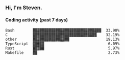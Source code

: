 ### Hi, I'm Steven.

#### Coding activity (past 7 days)
```
Bash        ▓▓▓▓▓▓▓▓▓▓▓▓▓▓▓▓▓▓▓▓▓▓▓▓▓▓▓▓▓▓  33.90%
C           ▓▓▓▓▓▓▓▓▓▓▓▓▓▓▓▓▓▓▓▓▓▓▓▓▓▓▓▓    32.19%
other       ▓▓▓▓▓▓▓▓▓▓▓▓▓▓▓▓                19.13%
TypeScript  ▓▓▓▓▓                            6.09%
Rust        ▓▓▓▓▓                            5.97%
Makefile    ▓▓                               2.73%
```

